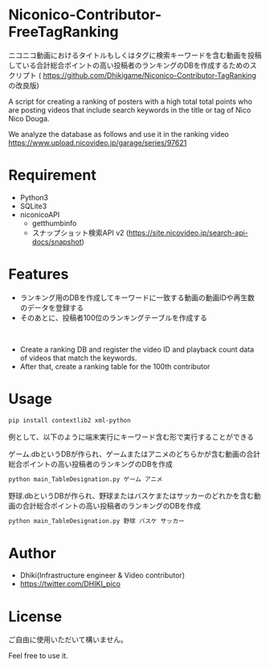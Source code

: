 # Niconico-Contributor-FreeTagRanking


ニコニコ動画におけるタイトルもしくはタグに検索キーワードを含む動画を投稿している合計総合ポイントの高い投稿者のランキングのDBを作成するためのスクリプト
( https://github.com/Dhikigame/Niconico-Contributor-TagRanking
の改良版)

A script for creating a ranking of posters with a high total total points who are posting videos that include search keywords in the title or tag of Nico Nico Douga.

We analyze the database as follows and use it in the ranking video
https://www.upload.nicovideo.jp/garage/series/97621


# Requirement
* Python3
* SQLite3
* niconicoAPI
  * getthumbinfo
  * スナップショット検索API v2 (https://site.nicovideo.jp/search-api-docs/snapshot)


# Features

* ランキング用のDBを作成してキーワードに一致する動画の動画IDや再生数のデータを登録する
* そのあとに、投稿者100位のランキングテーブルを作成する
<br>

* Create a ranking DB and register the video ID and playback count data of videos that match the keywords.
* After that, create a ranking table for the 100th contributor

# Usage
```bash
pip install contextlib2 xml-python
```

例として、以下のように端末実行にキーワード含む形で実行することができる

ゲーム.dbというDBが作られ、ゲームまたはアニメのどちらかが含む動画の合計総合ポイントの高い投稿者のランキングのDBを作成
```bash
python main_TableDesignation.py ゲーム アニメ
```

野球.dbというDBが作られ、野球またはバスケまたはサッカーのどれかを含む動画の合計総合ポイントの高い投稿者のランキングのDBを作成
```bash
python main_TableDesignation.py 野球 バスケ サッカー
```


# Author
* Dhiki(Infrastructure engineer & Video contributor)
* https://twitter.com/DHIKI_pico


# License
ご自由に使用いただいて構いません。

Feel free to use it.
